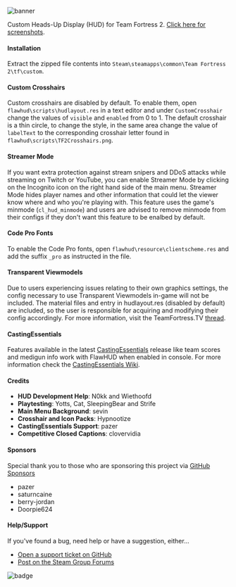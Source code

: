 ![banner](https://i.imgur.com/u7nNNN9.png)

Custom Heads-Up Display (HUD) for Team Fortress 2. [Click here for screenshots](https://imgur.com/a/0whDjXr).

#### Installation
Extract the zipped file contents into `Steam\steamapps\common\Team Fortress 2\tf\custom`.

#### Custom Crosshairs
Custom crosshairs are disabled by default. To enable them, open `flawhud\scripts\hudlayout.res` in a text editor and under `CustomCrosshair` change the values of `visible` and `enabled` from 0 to 1. The default crosshair is a thin circle, to change the style, in the same area change the value of `labelText` to the corresponding crosshair letter found in `flawhud\scripts\TF2Crosshairs.png`.

#### Streamer Mode
If you want extra protection against stream snipers and DDoS attacks while streaming on Twitch or YouTube, you can enable Streamer Mode by clicking on the Incognito icon on the right hand side of the main menu. Streamer Mode hides player names and other information that could let the viewer know where and who you're playing with. This feature uses the game's minmode (`cl_hud_minmode`) and users are advised to remove minmode from their configs if they don't want this feature to be enalbed by default.

#### Code Pro Fonts
To enable the Code Pro fonts, open `flawhud\resource\clientscheme.res` and add the suffix `_pro` as instructed in the file.

#### Transparent Viewmodels
Due to users experiencing issues relating to their own graphics settings, the config necessary to use Transparent Viewmodels in-game will not be included. The material files and entry in hudlayout.res (disabled by default) are included, so the user is responsible for acquiring and modifying their config accordingly. For more information, visit the TeamFortress.TV [thread](http://www.teamfortress.tv/21928/transparent-viewmodels-in-any-hud).

#### CastingEssentials
Features available in the latest [CastingEssentials](https://github.com/PazerOP/CastingEssentials/releases/latest) release like team scores and medigun info work with FlawHUD when enabled in console. For more information check the [CastingEssentials Wiki](https://github.com/PazerOP/CastingEssentials/wiki).

#### Credits
* **HUD Development Help**: N0kk and Wiethoofd
* **Playtesting**: Yotts, Cat, SleepingBear and Strife
* **Main Menu Background**: sevin
* **Crosshair and Icon Packs**: Hypnootize
* **CastingEssentials Support**: pazer
* **Competitive Closed Captions**: clovervidia

#### Sponsors
Special thank you to those who are sponsoring this project via [GitHub Sponsors](https://github.com/sponsors/CriticalFlaw)
* pazer
* saturncaine
* berry-jordan
* Doorpie624

#### Help/Support
If you've found a bug, need help or have a suggestion, either...
* [Open a support ticket on GitHub](https://github.com/CriticalFlaw/FlawHUD/issues/new)
* [Post on the Steam Group Forums](https://steamcommunity.com/groups/FlawHUD/discussions)

![badge](https://forthebadge.com/images/badges/powered-by-water.svg)
